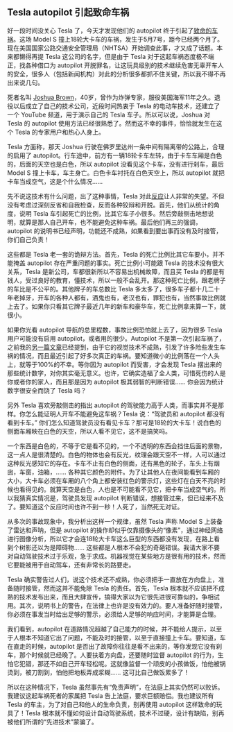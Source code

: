 ## Tesla autopilot 引起致命车祸

好一段时间没关心 Tesla 了，今天才发现他们的 autopilot 终于引起了[致命的车祸](http://www.pbs.org/newshour/rundown/deadly-tesla-crash-exposes-confusion-over-automated-driving)。这场 Model S 撞上18轮大卡车的车祸，发生于5月7号，距今已经两个月了。现在美国国家公路交通安全管理局（NHTSA）开始调查此事，才又成了话题。本来都懒得再提 Tesla 这公司的名字，但是由于 Tesla 对于这起车祸态度极不端正，找各种借口为 autopilot 开脱罪名，让这玩具级别的技术继续危害无辜开车人的安全，很多人（包括新闻机构）对此的分析很多都抓不住关键，所以我不得不再出来说几句。

死者名叫 [Joshua Brown](http://www.legacy.com/obituaries/ohio/obituary.aspx?pid=179994314)，40岁，曾作为炸弹专家，服役美国海军11年之久。退役以后成立了自己的技术公司，近段时间热衷于 Tesla 的电动车技术，还建立了一个 YouTube 频道，用于演示自己的 Tesla 车子。所以可以说，Joshua 对 Tesla 的 autopilot 使用方法已经很熟悉了。然而这不幸的事件，恰恰就发生在这个 Tesla 的专家用户和热心人身上。

Tesla 方面称，那天 Joshua 行驶在佛罗里达州一条中间有隔离带的公路上，合理的启用了 autopilot。行车途中，前方有一辆18轮卡车左转，由于卡车车厢是白色的，后面的天空也是白色，所以 autopilot 没看见这个卡车，没有进行刹车，最后 Model S 撞上卡车，车主身亡。白色卡车衬托在白色天空上，所以 autopilot 就把卡车当成空气，这是个什么情况……

先不说这技术有什么问题，出了这种事情，Tesla 对此[反应](https://www.teslamotors.com/en_GB/blog/tragic-loss)让人非常的失望。不但没有考虑过深刻反省和自我检查，反而各种狡辩和开脱。首先，他们从统计的角度，说明 Tesla 车引起死亡的比例，比其它车子小很多。然后旁敲侧击地想说明，就算是那人自己开车，也不能避免这种车祸。最后他们再三的强调，autopilot 的说明书已经声明，功能还不成熟，如果看到要出事而没有及时接管，你们自己负责！

这些都是 Tesla 老一套的诡辩方法。首先，Tesla 的死亡比例比其它车要小，并不能掩盖 autopilot 存在严重问题的事实。死亡比例小可能跟 Tesla 的技术没有很大关系，Tesla 是新公司，车都很新所以不容易出机械故障，而且买 Tesla 的都是有钱人，受过良好的教育，懂技术，所以一般不会乱开。那这种死亡比例，跟老牌子的车比是不公平的。其他牌子的车总数比 Tesla 多太多了，很多车子都十几二十年老掉牙，开车的各种人都有，酒鬼也有，老汉也有，罪犯也有，当然事故比例就上去了。如果你只看其它牌子最近几年的新车和豪华车，死亡比例拿来算一下，就很小。

如果你光看 autopilot 导航的总里程数，事故比例恐怕就上去了，因为很多 Tesla 用户可能没有启用 autopilot，或者用的很少。Autopilot 不是第一次引起车祸了，之前我的[另一篇文章](http://www.yinwang.org/blog-cn/2016/01/10/tesla-autopilot)已经提到，由于它的视觉技术不成熟，引发了许多险些发生车祸的情况，而且最近引起了好多次真正的车祸。要知道微小的比例落在一个人头上，就等于100%的不幸。等你因为 autopilot 而受害，才会发现 Tesla 摆出来的那些统计数字，对你其实毫无意义。也许，它确实造福了全人类，可惜死伤的人是你或者你的家人，而且那是因为 autopilot 极其弱智的判断错误…… 你会因为统计数字很安全而饶了 Tesla 吗？

另外 Tesla 喜欢旁敲侧击的指出 autopilot 的驾驶能力高于人类，而事实并不是那样。你怎么能证明人开车不能避免这车祸？Tesla 说：“驾驶员和 autopilot 都没有看到卡车。” 你们怎么知道驾驶员没有看见卡车？那可是18轮的大卡车！说白色的侧面车厢映在白色的天空，所以人看不见它，这不是搞笑吗。

一个东西是白色的，不等于它是看不见的，一个不透明的东西会挡住后面的景物，这一点人是很清楚的。白色的物体也会有反光，纹理会跟天空不一样，人可以通过这种反光感知它的存在。卡车不止有白色的侧面，还有黑色的轮子，车头上有烟囱，车窗，油箱，…… 各种其它颜色的附件。为了让其他人在夜间能看到车厢的大小，大卡车必须在车厢的八个角上都安装红色的警示灯，这些灯在白天不亮的时候也看得见的。就算天空是白色，人也是不可能看不见它，把卡车当成空气的。所以我猜真实情况是，驾驶员发现 autopilot 判断错误，想接管过来，但已经来不及了。要知道这个反应时间也许不到一秒！人死了，当然死无对证。

从多次的事故现象中，我分析出这样一个规律，虽然 Tesla 声称 Model S 上装备了雷达和声呐，但是 autopilot 的操作却似乎仅靠摄像头的“像素”，通过神经网络进行图像分析，所以它才会连18轮大卡车这么巨型的东西都没有发现，在路上看到个树影还以为是障碍物…… 这些都是人根本不会犯的奇葩错误。我请大家不要对自动驾驶技术过于乐观，急于求成。机器视觉在某些地方是很有用的技术，然而它要能被用于自动驾车，还有非常长的路要走。

Tesla 确实警告过人们，说这个技术还不成熟，你必须把手一直放在方向盘上，准备随时接管，然而这并不能免除 Tesla 的责任。首先，Tesla 根本就不应该把不成熟的技术发布出来，而且大肆宣传，搞得大家以为它很先进很可靠似的，争相试用。其次，说明书上的警告，在法律上也许是没有效力的。要人准备好随时接管，你必须在事发当时给出足够的警示，必须给人足够的响应时间，才能算是合理。

我们看到，autopilot 在道路情况超越了自己能力的时候，并不能给人提示，以至于人根本不知道它出了问题，不能及时的接管，以至于直接撞上卡车。要知道，车在直走的时候，autopilot 是否出了故障你往往是看不出来的，等你发现它没有刹车，那个时候就已经晚了。人要扶着方向盘，还要随时监督 autopilot 的行为，生怕它犯错，那还不如自己开车轻松呢。这就像监督一个顽皮的小孩做饭，怕他被锅烫到，被刀割到，怕他把地板弄成浆糊…… 这可比自己做饭累多了！

所以在这种情况下，Tesla 虽然事先有“免责声明”，在法庭上其实仍然可以败诉。我建议这起车祸死者的家属把 Tesla 告上法庭，要求巨额赔偿。我也建议所有 Tesla 的车主，为了对自己和他人的生命负责，别再使用 autopilot 这样致命的玩具了！Tesla 根本就不懂如何设计自动驾驶系统，技术不过硬，设计有缺陷，别再被他们所谓的“先进技术”蒙骗了。
